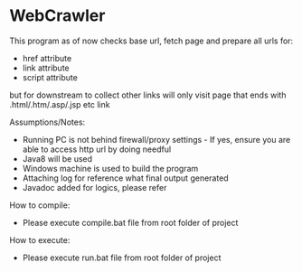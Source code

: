 # WebCrawler

This program as of now checks base url, fetch page and prepare all urls for:
  - href attribute
  - link attribute
  - script attribute

but for downstream to collect other links will only visit page that ends with .html/.htm/.asp/.jsp etc link

Assumptions/Notes:
   - Running PC is not behind firewall/proxy settings - If yes, ensure you are able to access http url by doing needful
   - Java8 will be used
   - Windows machine is used to build the program
   - Attaching log for reference what final output generated
   - Javadoc added for logics, please refer

How to compile:
   - Please execute compile.bat file from root folder of project

How to execute:
   - Please execute run.bat file from root folder of project
